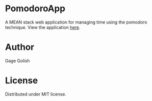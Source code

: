 # PomodoroApp
A MEAN stack web application for managing time using the pomodoro technique.
View the application [here](http://ggolish-pomodoro.herokuapp.com).

# Author
Gage Golish

# License
Distributed under MIT license.
